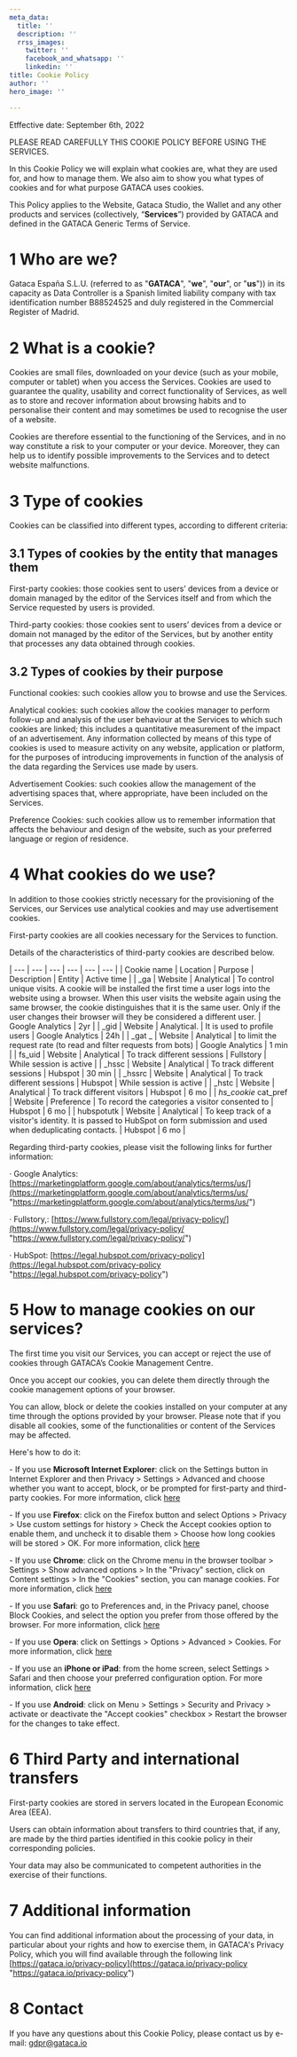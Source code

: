 ```yaml
---
meta_data:
  title: ''
  description: ''
  rrss_images:
    twitter: ''
    facebook_and_whatsapp: ''
    linkedin: ''
title: Cookie Policy
author: ''
hero_image: ''

---
```

Etffective date: September 6th, 2022

PLEASE READ CAREFULLY THIS COOKIE POLICY BEFORE USING THE SERVICES.

In this Cookie Policy we will explain what cookies are, what they are used for, and how to manage them. We also aim to show you what types of cookies and for what purpose GATACA uses cookies.

This Policy applies to the Website, Gataca Studio, the Wallet and any other products and services (collectively, “**Services**”) provided by GATACA and defined in the GATACA Generic Terms of Service.

# 1 Who are we?

Gataca España S.L.U. (referred to as "**GATACA**", "**we**", "**our**", or "**us**")) in its capacity as Data Controller is a Spanish limited liability company with tax identification number B88524525 and duly registered in the Commercial Register of Madrid.

# 2 What is a cookie?

Cookies are small files, downloaded on your device (such as your mobile, computer or tablet) when you access the Services. Cookies are used to guarantee the quality, usability and correct functionality of Services, as well as to store and recover information about browsing habits and to personalise their content and may sometimes be used to recognise the user of a website.

Cookies are therefore essential to the functioning of the Services, and in no way constitute a risk to your computer or your device. Moreover, they can help us to identify possible improvements to the Services and to detect website malfunctions.

# 3 Type of cookies

Cookies can be classified into different types, according to different criteria:

## 3.1 Types of cookies by the entity that manages them

First-party cookies: those cookies sent to users’ devices from a device or domain managed by the editor of the Services itself and from which the Service requested by users is provided.

Third-party cookies: those cookies sent to users’ devices from a device or domain not managed by the editor of the Services, but by another entity that processes any data obtained through cookies.

## 3.2 Types of cookies by their purpose

Functional cookies: such cookies allow you to browse and use the Services.

Analytical cookies: such cookies allow the cookies manager to perform follow-up and analysis of the user behaviour at the Services to which such cookies are linked; this includes a quantitative measurement of the impact of an advertisement. Any information collected by means of this type of cookies is used to measure activity on any website, application or platform, for the purposes of introducing improvements in function of the analysis of the data regarding the Services use made by users.

Advertisement Cookies: such cookies allow the management of the advertising spaces that, where appropriate, have been included on the Services.

Preference Cookies: such cookies allow us to remember information that affects the behaviour and design of the website, such as your preferred language or region of residence.

# 4 What cookies do we use?

In addition to those cookies strictly necessary for the provisioning of the Services, our Services use analytical cookies and may use advertisement cookies.

First-party cookies are all cookies necessary for the Services to function.

Details of the characteristics of third-party cookies are described below.

| --- | --- | --- | --- | --- | --- |
| Cookie name | Location | Purpose | Description | Entity | Active time |
| _ga | Website | Analytical | To control unique visits. A cookie will be installed the first time a user logs into the website using a browser. When this user visits the website again using the same browser, the cookie distinguishes that it is the same user. Only if the user changes their browser will they be considered a different user. | Google Analytics | 2yr |
| _gid | Website | Analytical. | It is used to profile users | Google Analytics | 24h |
| _gat _ <property-id> | Website | Analytical | to limit the request rate (to read and filter requests from bots) | Google Analytics | 1 min |
| fs_uid | Website | Analytical | To track different sessions | Fullstory | While session is active |
| _hssc | Website | Analytical | To track different sessions | Hubspot | 30 min |
| _hssrc | Website | Analytical | To track different sessions | Hubspot | While session is active |
| _hstc | Website | Analytical | To track different visitors | Hubspot | 6 mo |
| _hs_cookie_ cat_pref | Website | Preference | To record the categories a visitor consented to | Hubspot | 6 mo |
| hubspotutk | Website | Analytical | To keep track of a visitor's identity. It is passed to HubSpot on form submission and used when deduplicating contacts. | Hubspot | 6 mo |

Regarding third-party cookies, please visit the following links for further information:

· Google Analytics: [https://marketingplatform.google.com/about/analytics/terms/us/](https://marketingplatform.google.com/about/analytics/terms/us/ "https://marketingplatform.google.com/about/analytics/terms/us/")

· Fullstory,: [https://www.fullstory.com/legal/privacy-policy/](https://www.fullstory.com/legal/privacy-policy/ "https://www.fullstory.com/legal/privacy-policy/")

· HubSpot: [https://legal.hubspot.com/privacy-policy](https://legal.hubspot.com/privacy-policy "https://legal.hubspot.com/privacy-policy")

# 5 How to manage cookies on our services?

The first time you visit our Services, you can accept or reject the use of cookies through GATACA’s Cookie Management Centre.

Once you accept our cookies, you can delete them directly through the cookie management options of your browser.

You can allow, block or delete the cookies installed on your computer at any time through the options provided by your browser. Please note that if you disable all cookies, some of the functionalities or content of the Services may be affected.

Here's how to do it:

\- If you use **Microsoft Internet Explorer**: click on the Settings button in Internet Explorer and then Privacy > Settings > Advanced and choose whether you want to accept, block, or be prompted for first-party and third-party cookies. For more information, click [here](https://support.microsoft.com/es-es/help/17442/windows-internet-explorer-delete-manage-cookies)

\- If you use **Firefox**: click on the Firefox button and select Options > Privacy > Use custom settings for history > Check the Accept cookies option to enable them, and uncheck it to disable them > Choose how long cookies will be stored > OK. For more information, click [here](https://support.mozilla.org/es/products/firefox/privacy-and-security)

\- If you use **Chrome**: click on the Chrome menu in the browser toolbar > Settings > Show advanced options > In the "Privacy" section, click on Content settings > In the "Cookies" section, you can manage cookies. For more information, click [here](https://support.mozilla.org/es/products/firefox/privacy-and-security)

\- If you use **Safari**: go to Preferences and, in the Privacy panel, choose Block Cookies, and select the option you prefer from those offered by the browser. For more information, click [here](https://support.apple.com/es-es/guide/safari/sfri11471/mac)

\- If you use **Opera**: click on Settings > Options > Advanced > Cookies. For more information, click [here](https://help.opera.com/en/latest/web-preferences/#cookies)

\- If you use an **iPhone or iPad**: from the home screen, select Settings > Safari and then choose your preferred configuration option. For more information, click [here](https://support.apple.com/es-es/HT201265)

\- If you use **Android**: click on Menu > Settings > Security and Privacy > activate or deactivate the "Accept cookies" checkbox > Restart the browser for the changes to take effect.

# 6 Third Party and international transfers

First-party cookies are stored in servers located in the European Economic Area (EEA).

Users can obtain information about transfers to third countries that, if any, are made by the third parties identified in this cookie policy in their corresponding policies.

Your data may also be communicated to competent authorities in the exercise of their functions.

# 7 Additional information

You can find additional information about the processing of your data, in particular about your rights and how to exercise them, in GATACA's Privacy Policy, which you will find available through the following link [https://gataca.io/privacy-policy](https://gataca.io/privacy-policy "https://gataca.io/privacy-policy")

# 8 Contact

If you have any questions about this Cookie Policy, please contact us by e-mail: gdpr@gataca.io